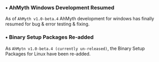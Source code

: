 ### • AhMyth Windows Development Resumed

As of `AhMyth v1.0-beta.4` AhMyth development for windows has finally 
resumed for bug & error testing & fixing.

### • Binary Setup Packages Re-added

As `AhMytn v1.0-beta.4 (currently un-released)`, the 
Binary Setup Packages for Linux have been re-added.
